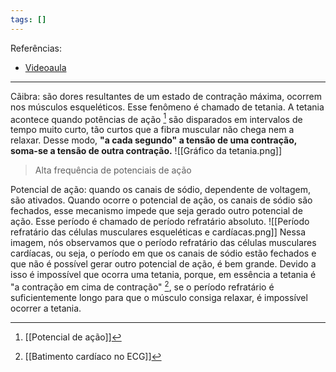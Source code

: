 ```yaml
---
tags: []
---
```

Referências:
* [Videoaula](https://youtu.be/iibASf8p7y4?si=pFl0DpXMdOHVexVa)
---
Cãibra: são dores resultantes de um estado de contração máxima, ocorrem nos músculos esqueléticos. Esse fenômeno é chamado de tetania. 
A tetania acontece quando potências de ação [^1] são disparados em intervalos de tempo muito curto, tão curtos que a fibra muscular não chega nem a relaxar. Desse modo, **"a cada segundo" a tensão de uma contração, soma-se a tensão de outra contração.** 
![[Gráfico da tetania.png]]
> Alta frequência de potenciais de ação

Potencial de ação: quando os canais de sódio, dependente de voltagem, são ativados. Quando ocorre o potencial de ação, os canais de sódio são fechados, esse mecanismo impede que seja gerado outro potencial de ação. Esse período é chamado de período refratário absoluto. 
![[Período refratário das células musculares esqueléticas e cardíacas.png]]
Nessa imagem, nós observamos que o período refratário das células musculares cardíacas, ou seja, o período em que os canais de sódio estão fechados e que não é possível gerar outro potencial de ação, é bem grande. Devido a isso é impossível que ocorra uma tetania, porque, em essência a tetania é "a contração em cima de contração" [^2], se o período refratário é suficientemente longo para que o músculo consiga relaxar, é impossível ocorrer a tetania. 

[^1]: [[Potencial de ação]]
[^2]: [[Batimento cardíaco no ECG]]